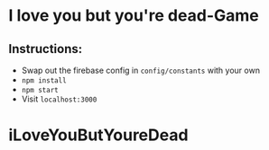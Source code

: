 # I love you but you're dead-Game

## Instructions:
* Swap out the firebase config in ```config/constants``` with your own
* ```npm install```
* ```npm start```
* Visit ```localhost:3000```
# iLoveYouButYoureDead
